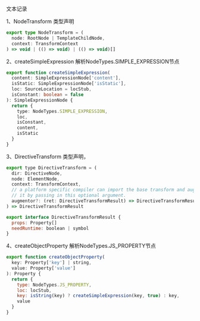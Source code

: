 文本记录

1、NodeTransform
类型声明
```ts
export type NodeTransform = (
  node: RootNode | TemplateChildNode,
  context: TransformContext
) => void | (() => void) | (() => void)[]
```

2、createSimpleExpression
解析NodeTypes.SIMPLE_EXPRESSION节点
```ts
export function createSimpleExpression(
  content: SimpleExpressionNode['content'],
  isStatic: SimpleExpressionNode['isStatic'],
  loc: SourceLocation = locStub,
  isConstant: boolean = false
): SimpleExpressionNode {
  return {
    type: NodeTypes.SIMPLE_EXPRESSION,
    loc,
    isConstant,
    content,
    isStatic
  }
}
```

3、DirectiveTransform
类型声明，
```js
export type DirectiveTransform = (
  dir: DirectiveNode,
  node: ElementNode,
  context: TransformContext,
  // a platform specific compiler can import the base transform and augment
  // it by passing in this optional argument.
  augmentor?: (ret: DirectiveTransformResult) => DirectiveTransformResult
) => DirectiveTransformResult

export interface DirectiveTransformResult {
  props: Property[]
  needRuntime: boolean | symbol
}
```

4、createObjectProperty
解析NodeTypes.JS_PROPERTY节点
```js
export function createObjectProperty(
  key: Property['key'] | string,
  value: Property['value']
): Property {
  return {
    type: NodeTypes.JS_PROPERTY,
    loc: locStub,
    key: isString(key) ? createSimpleExpression(key, true) : key,
    value
  }
}
```

